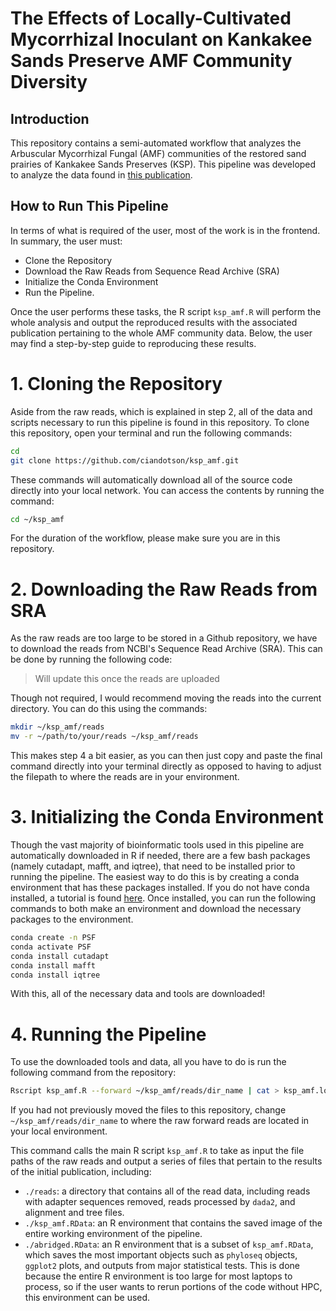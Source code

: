# The Effects of Locally-Cultivated Mycorrhizal Inoculant on Kankakee Sands Preserve AMF Community Diversity 

## Introduction

This repository contains a semi-automated workflow that analyzes the Arbuscular Mycorrhizal Fungal (AMF) communities of the restored sand prairies of Kankakee Sands Preserves (KSP). This pipeline was developed to analyze the data found in [this publication](https://www.youtube.com/watch?v=dQw4w9WgXcQ).

## How to Run This Pipeline 
In terms of what is required of the user, most of the work is in the frontend. In summary, the user must:  

- Clone the Repository  
- Download the Raw Reads from Sequence Read Archive (SRA)
- Initialize the Conda Environment
- Run the Pipeline.

Once the user performs these tasks, the R script `ksp_amf.R` will perform the whole analysis and output the reproduced results with the associated publication pertaining to the whole AMF community data. Below, the user may find a step-by-step guide to reproducing these results.

# 1. Cloning the Repository
Aside from the raw reads, which is explained in step 2, all of the data and scripts necessary to run this pipeline is found in this repository. To clone this repository, open your terminal and run the following commands:

```bash
cd
git clone https://github.com/ciandotson/ksp_amf.git
```

These commands will automatically download all of the source code directly into your local network. You can access the contents by running the command:

```bash
cd ~/ksp_amf
```

For the duration of the workflow, please make sure you are in this repository.

# 2. Downloading the Raw Reads from SRA
As the raw reads are too large to be stored in a Github repository, we have to download the reads from NCBI's Sequence Read Archive (SRA). This can be done by running the following code:

> Will update this once the reads are uploaded

Though not required, I would recommend moving the reads into the current directory. You can do this using the commands:

```bash
mkdir ~/ksp_amf/reads
mv -r ~/path/to/your/reads ~/ksp_amf/reads
```

This makes step 4 a bit easier, as you can then just copy and paste the final command directly into your terminal directly as opposed to having to adjust the filepath to where the reads are in your environment.

# 3. Initializing the Conda Environment
Though the vast majority of bioinformatic tools used in this pipeline are automatically downloaded in R if needed, there are a few bash packages (namely cutadapt, mafft, and iqtree), that need to be installed prior to running the pipeline. The easiest way to do this is by creating a conda environment that has these packages installed. If you do not have conda installed, a tutorial is found [here](https://www.anaconda.com/docs/getting-started/miniconda/install). Once installed, you can run the following commands to both make an environment and download the necessary packages to the environment.

```bash
conda create -n PSF
conda activate PSF
conda install cutadapt
conda install mafft
conda install iqtree
```

With this, all of the necessary data and tools are downloaded!
# 4. Running the Pipeline
To use the downloaded tools and data, all you have to do is run the following command from the repository:

```bash
Rscript ksp_amf.R --forward ~/ksp_amf/reads/dir_name | cat > ksp_amf.log
```

If you had not previously moved the files to this repository, change `~/ksp_amf/reads/dir_name` to where the raw forward reads are located in your local environment.

This command calls the main R script `ksp_amf.R` to take as input the file paths of the raw reads and output a series of files that pertain to the results of the initial publication, including:
- `./reads`: a directory that contains all of the read data, including reads with adapter sequences removed, reads processed by `dada2`, and alignment and tree files.
- `./ksp_amf.RData`: an R environment that contains the saved image of the entire working environment of the pipeline.
- `./abridged.RData`: an R environment that is a subset of `ksp_amf.RData`, which saves the most important objects such as `phyloseq` objects, `ggplot2` plots, and outputs from major statistical tests. This is done because the entire R environment is too large for most laptops to process, so if the user wants to rerun portions of the code without HPC, this environment can be used.

